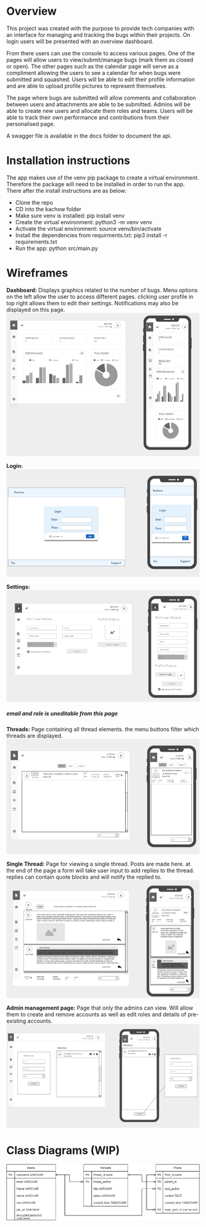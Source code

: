 # Overview
This project was created with the purpose to provide tech companies with an interface for managing and tracking the bugs within their projects. On login users will be presented with an overview dashboard. 

From there users can use the console to access various pages. One of the pages will allow users to view/submit/manage bugs (mark them as closed or open). The other pages such as the calendar page will serve as a compliment allowing the users to see a calendar for when bugs were submitted and squashed. Users will be able to edit their profile information and are able to upload profile pictures to represent themselves. 

The page where bugs are submitted will allow comments and collaboration between users and attachments are able to be submitted. 
Admins will be able to create new users and allocate them roles and teams. Users will be able to track their own performance and contributions from their personalised page.

A swagger file is available in the docs folder to document the api.

# Installation instructions
The app makes use of the venv pip package to create a virtual environment. Therefore the package will need to be installed in order to run the app. There after the install instructions are as below:

- Clone the repo
- CD into the kachow folder
- Make sure venv is installed: pip install venv
- Create the virtual environment: python3 -m venv venv
- Activate the virtual environment: source venv/bin/activate
- Install the dependencies from requirments.txt: pip3 install -r requirements.txt
- Run the app: python src/main.py

# Wireframes
**Dashboard:**
Displays graphics related to the number of bugs. Menu options on the left allow the user to access different pages. clicking user profile in top right allows them to edit their settings. Notifications may also be displayed on this page.
![dashboard](docs/wireframes/dashboard.png)

**Login:**
![login](docs/wireframes/login-page.png)

**Settings:**
![settings](docs/wireframes/user-edit-page.png)
##### email and role is uneditable from this page

**Threads:**
Page containing all thread elements. the menu buttons filter which threads are displayed.
![threads](docs/wireframes/threads-page.png)

**Single Thread:**
Page for viewing a single thread. Posts are made here. at the end of the page a form will take user input to add replies to the thread. replies can contain quote blocks and will notify the replied to.
![threads](docs/wireframes/thread.png)

**Admin management page:**
Page that only the admins can view. Will allow them to create and remove accounts as well as edit roles and details of pre-existing accounts.
![management](docs/wireframes/admin-member-management-page.png)

# Class Diagrams (WIP)
![cd](docs/class_diagram.png)